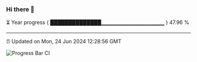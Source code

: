 ### Hi there 👋

⏳ Year progress { ██████████████▁▁▁▁▁▁▁▁▁▁▁▁▁▁▁▁ } 47.96 %

---

⏰ Updated on Mon, 24 Jun 2024 12:28:56 GMT

![Progress Bar CI](https://github.com/liununu/liununu/workflows/Progress%20Bar%20CI/badge.svg)
